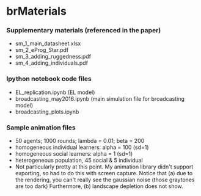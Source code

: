 # brMaterials

### Supplementary materials (referenced in the paper)
- sm_1_main_datasheet.xlsx
- sm_2_eProg_Star.pdf
- sm_3_adding_ruggedness.pdf
- sm_4_adding_individuals.pdf

### Ipython notebook code files 
- EL_replication.ipynb (EL model)
- broadcasting_may2016.ipynb (main simulation file for broadcasting model)
- broadcasting_plots.ipynb 

### Sample animation files
- 50 agents; 1000 rounds; lambda = 0.01; beta = 200 
- homogeneous individual learners: alpha = 100 (sd=1)
- homogeneous social learners: alpha = 1 (sd=1)
- heterogeneous population, 45 social & 5 individual
- Not particularly pretty at this point. My animation library didn't support exporting, so had to do this with screen capture. Notice that (a) due to the rendering, you can't really see the gaussian noise (those graytones are too dark)  Furthermore, (b) landscape depletion does not show. 



